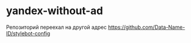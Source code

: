 # yandex-without-ad

Репозиторий переехал на другой адрес
https://github.com/Data-Name-ID/stylebot-config
